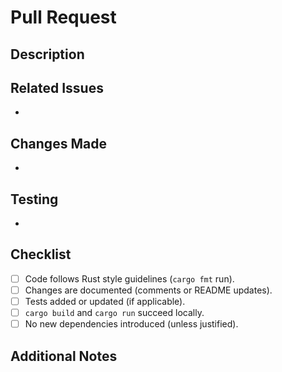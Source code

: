# Pull Request

## Description
<!-- Provide a brief summary of what this PR does -->

## Related Issues
<!-- Link any related issues, e.g., Fixes #123 or Closes #456 -->
- 

## Changes Made
<!-- List the key changes in this PR -->
- 

## Testing
<!-- Describe how you tested these changes -->
- 

## Checklist
- [ ] Code follows Rust style guidelines (`cargo fmt` run).
- [ ] Changes are documented (comments or README updates).
- [ ] Tests added or updated (if applicable).
- [ ] `cargo build` and `cargo run` succeed locally.
- [ ] No new dependencies introduced (unless justified).

## Additional Notes
<!-- Any extra info, questions, or context for reviewers -->
